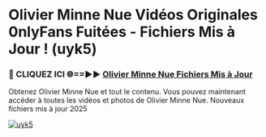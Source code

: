 # Olivier Minne Nue Vidéos Originales 0nlyFans Fuitées - Fichiers Mis à Jour ! (uyk5)

<h3>🔴 CLIQUEZ ICI 🌐==►► <a href="https://tinyurl.com/2pmr4ezf" rel="nofollow">Olivier Minne Nue Fichiers Mis à Jour</a></h3>

Obtenez Olivier Minne Nue et tout le contenu. Vous pouvez maintenant accéder à toutes les vidéos et photos de Olivier Minne Nue. Nouveaux fichiers mis à jour 2025

[![uyk5](https://i.imgur.com/6SNvagu.gif)](https://tinyurl.com/2pmr4ezf)
